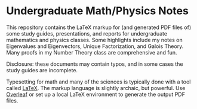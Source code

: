 # Undergraduate Math/Physics Notes
This repository contains the LaTeX markup for (and generated PDF files of) some study guides, presentations, and reports for undergraduate mathematics and physics classes. Some highlights include my notes on Eigenvalues and Eigenvectors, Unique Factorization, and Galois Theory. Many proofs in my Number Theory class are comprehensive and fun.

Disclosure: these documents may contain typos, and in some cases the study guides are incomplete.

Typesetting for math and many of the sciences is typically done with a tool called [LaTeX](https://www.latex-project.org/). The markup language is slightly archaic, but powerful. Use [Overleaf](https://www.overleaf.com/) or set up a local LaTeX environment to generate the output PDF files.
